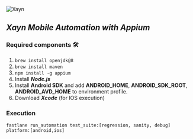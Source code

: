 ![Xayn](https://uploads-ssl.webflow.com/5ea197660b956f76d26f0026/5ea197660b956f6b886f003d_xayn-logo.svg)

## _Xayn Mobile Automation with Appium_<a name="TOP"></a>

### Required components  🛠

1. `brew install openjdk@8`
2. `brew install maven`
3. `npm install -g appium`
4. Install **_Node.js_**
6. Install **Android SDK** and add **ANDROID_HOME**, **ANDROID_SDK_ROOT**, **ANDROID_AVD_HOME** to environment profile.
7. Download _**Xcode**_ (for IOS execution)

### Execution

`fastlane run_automation test_suite:[regression, sanity, debug] platform:[android,ios]`